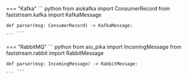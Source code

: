 === "Kafka"
    ``` python
    from aiokafka import ConsumerRecord
    from faststream.kafka import KafkaMessage

    def parser(msg: ConsumerRecord) -> KafkaMessage:
        ...
    ```

=== "RabbitMQ"
    ``` python
    from aio_pika import IncomingMessage
    from faststream.rabbit import RabbitMessage

    def parser(msg: IncomingMessage) -> RabbitMessage:
        ...
    ```
